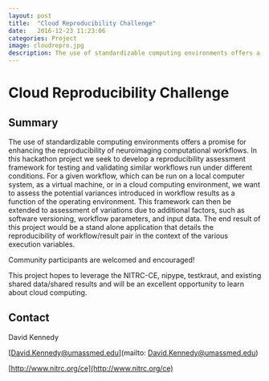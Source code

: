 ```yaml
---
layout: post
title:  "Cloud Reproducibility Challenge"
date:   2016-12-23 11:23:06
categories: Project
image: cloudrepro.jpg
description: The use of standardizable computing environments offers a promise for enhancing the reproducibility of neuroimaging computational workflows. 
---
```

# Cloud Reproducibility Challenge

## Summary
The use of standardizable computing environments offers a promise for enhancing the reproducibility of neuroimaging computational workflows. In this hackathon project we seek to develop a reproducibility assessment framework for testing and validating similar workflows run under different conditions. For a given workflow, which can be run on a local computer system, as a virtual machine, or in a cloud computing environment, we want to assess the potential variances introduced in workflow results as a function of the operating environment. This framework can then be extended to assessment of variations due to additional factors, such as software versioning, workflow parameters, and input data. The end result of this project would be a stand alone application that details the reproducibility of workflow/result pair in the context of the various execution variables.

Community participants are welcomed and encouraged!

This project hopes to leverage the NITRC-CE, nipype, testkraut, and existing shared data/shared results and will be an excellent opportunity to learn about cloud computing.

## Contact
David Kennedy

[David.Kennedy@umassmed.edu](mailto: David.Kennedy@umassmed.edu)

[http://www.nitrc.org/ce](http://www.nitrc.org/ce)
